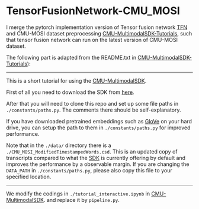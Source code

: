 # TensorFusionNetwork-CMU_MOSI

I merge the pytorch implementation version of Tensor fusion network [TFN](https://github.com/Justin1904/TensorFusionNetworks) and CMU-MOSI dataset preprocessing [CMU-MultimodalSDK-Tutorials](https://github.com/Justin1904/CMU-MultimodalSDK-Tutorials/blob/master/tutorial_interactive.ipynb), such that tensor fusion network can run on the latest version of CMU-MOSI dataset.

The following part is adapted from the README.txt in [CMU-MultimodalSDK-Tutorials](https://github.com/Justin1904/CMU-MultimodalSDK-Tutorials/blob/master/tutorial_interactive.ipynb)):

---

This is a short tutorial for using the [CMU-MultimodalSDK](https://github.com/A2Zadeh/CMU-MultimodalSDK).

First of all you need to download the SDK from [here](https://github.com/A2Zadeh/CMU-MultimodalSDK).

After that you will need to clone this repo and set up some file paths in `./constants/paths.py`. The comments there should be self-explanatory.

If you have downloaded pretrained embeddings such as [GloVe](https://nlp.stanford.edu/projects/glove/) on your hard drive, you can setup the path to them in `./constants/paths.py` for improved performance.

Note that in the `./data/` directory there is a `./CMU_MOSI_ModifiedTimestampedWords.csd`. This is an updated copy of transcripts compared to what the [SDK](https://github.com/A2Zadeh/CMU-MultimodalSDK) is currently offering by default and improves the performance by a observable margin. If you are changing the `DATA_PATH` in `./constants/paths.py`, please also copy this file to your specified location.

---
We modify the codings in `./tutorial_interactive.ipynb` in [CMU-MultimodalSDK](https://github.com/A2Zadeh/CMU-MultimodalSDK). and replace it by `pipeline.py`.


